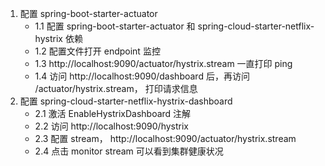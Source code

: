 1. 配置 spring-boot-starter-actuator
    - 1.1 配置 spring-boot-starter-actuator 和 spring-cloud-starter-netflix-hystrix 依赖
    - 1.2 配置文件打开 endpoint 监控
    - 1.3 http://localhost:9090/actuator/hystrix.stream 一直打印 ping
    - 1.4 访问 http://localhost:9090/dashboard 后，再访问 /actuator/hystrix.stream， 打印请求信息
2. 配置 spring-cloud-starter-netflix-hystrix-dashboard
    - 2.1 激活 EnableHystrixDashboard 注解
    - 2.2 访问 http://localhost:9090/hystrix
    - 2.3 配置 stream， http://localhost:9090/actuator/hystrix.stream
    - 2.4 点击 monitor stream 可以看到集群健康状况